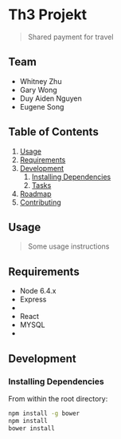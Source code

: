 # Th3 Projekt

> Shared payment for travel

## Team

  - Whitney Zhu
  - Gary Wong
  - Duy Aiden Nguyen
  - Eugene Song 

## Table of Contents

1. [Usage](#Usage)
1. [Requirements](#requirements)
1. [Development](#development)
    1. [Installing Dependencies](#installing-dependencies)
    1. [Tasks](#tasks)
1. [Roadmap](#roadmap)
1. [Contributing](#contributing)

## Usage

> Some usage instructions

## Requirements

- Node 6.4.x
- Express
-
- React
- MYSQL
- 

## Development

### Installing Dependencies

From within the root directory:

```sh
npm install -g bower
npm install
bower install